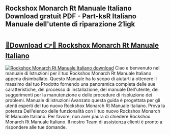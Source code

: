 ## Rockshox Monarch Rt Manuale Italiano Download gratuit PDF - Part-ksR Italiano Manuale dell'utente di riparazione 21igk

# <h2><a href="http://dfbx06h.blite.top/?on=Rockshox+Monarch+Rt+Manuale+Italiano">🔗Download 👉🔴 Rockshox Monarch Rt Manuale Italiano</a></h2>

[![Rockshox Monarch Rt Manuale Italiano download](https://i.imgur.com/lujVjoI.png)](http://dfbx06h.blite.top/?on=Rockshox+Monarch+Rt+Manuale+Italiano)
Ciao e benvenuto nel manuale di Istruzioni per il tuo Rockshox Monarch Rt Manuale Italiano appena disimballato. Questo Manuale ha lo scopo di aiutarti a ottenere il massimo dal tuo Prodotto fornendo una panoramica completa delle sue caratteristiche, del processo di installazione, del manuale Dell'utente, dei suggerimenti per la manutenzione e delle procedure di risoluzione dei problemi. Manuale di istruzioni Avanzato questa guida è progettata per gli utenti esperti del tuo nuovo Rockshox Monarch Rt Manuale Italiano. Prova la potenza Dell'elenco delle funzionalità con il tuo nuovo Rockshox Monarch Rt Manuale Italiano. Per favore, non aver paura di chiedere Rockshox Monarch Rt Manuale Italiano. Il nostro Team di assistenza clienti è pronto a rispondere alle tue domande.
